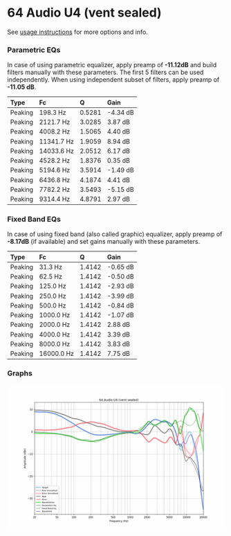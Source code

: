 # 64 Audio U4 (vent sealed)
See [usage instructions](https://github.com/jaakkopasanen/AutoEq#usage) for more options and info.

### Parametric EQs
In case of using parametric equalizer, apply preamp of **-11.12dB** and build filters manually
with these parameters. The first 5 filters can be used independently.
When using independent subset of filters, apply preamp of **-11.05 dB**.

| Type    | Fc         |      Q | Gain     |
|:--------|:-----------|:-------|:---------|
| Peaking | 198.3 Hz   | 0.5281 | -4.34 dB |
| Peaking | 2121.7 Hz  | 3.0285 | 3.87 dB  |
| Peaking | 4008.2 Hz  | 1.5065 | 4.40 dB  |
| Peaking | 11341.7 Hz | 1.9059 | 8.94 dB  |
| Peaking | 14033.6 Hz | 2.0512 | 6.17 dB  |
| Peaking | 4528.2 Hz  | 1.8376 | 0.35 dB  |
| Peaking | 5194.6 Hz  | 3.5914 | -1.49 dB |
| Peaking | 6436.8 Hz  | 4.1874 | 4.41 dB  |
| Peaking | 7782.2 Hz  | 3.5493 | -5.15 dB |
| Peaking | 9314.4 Hz  | 4.8791 | 2.97 dB  |

### Fixed Band EQs
In case of using fixed band (also called graphic) equalizer, apply preamp of **-8.17dB**
(if available) and set gains manually with these parameters.

| Type    | Fc         |      Q | Gain     |
|:--------|:-----------|:-------|:---------|
| Peaking | 31.3 Hz    | 1.4142 | -0.65 dB |
| Peaking | 62.5 Hz    | 1.4142 | -0.50 dB |
| Peaking | 125.0 Hz   | 1.4142 | -2.93 dB |
| Peaking | 250.0 Hz   | 1.4142 | -3.99 dB |
| Peaking | 500.0 Hz   | 1.4142 | -0.84 dB |
| Peaking | 1000.0 Hz  | 1.4142 | -1.07 dB |
| Peaking | 2000.0 Hz  | 1.4142 | 2.88 dB  |
| Peaking | 4000.0 Hz  | 1.4142 | 3.39 dB  |
| Peaking | 8000.0 Hz  | 1.4142 | 3.83 dB  |
| Peaking | 16000.0 Hz | 1.4142 | 7.75 dB  |

### Graphs
![](./64%20Audio%20U4%20(vent%20sealed).png)